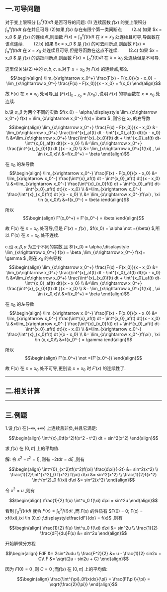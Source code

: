 ## 一.可导问题
对于变上限积分 $\int^x_a f(t) dt$ 是否可导的问题:
(1) 连续函数 $f(x)$ 的变上限积分 $\int^x_af(t)dt$ 存在并且可导
(2)如果 $f(x)$ 存在有限个第一类间断点
&emsp;&emsp;(2.a) 如果 $x = x_0 $ 是 $f(x)$ 的连续点,则函数 $F(x) = \int^x_a f(t) dt$ 在 $x = x_0$ 处连续且可导,导函数在该点连续.
&emsp;&emsp;(2.b) 如果 $x = x_0 $ 是 $f(x)$ 的可去间断点,则函数 $F(x) = \int^x_a f(t) dt$ 在 $x = x_0$ 处连续且可导,但是导函数在这点不连续.
&emsp;&emsp;(2.c) 如果 $x = x_0 $ 是 $f(x)$ 的跳跃间断点,则函数 $F(x) = \int^x_a f(t) dt$ 在 $x = x_0$ 处连续但是不可导.

这里仅关注(2) 中的 $a,b,c$.
a.对于 $x = x_0$ 为 $F(x)$ 的连续点,那么
$$\begin{align}
    \lim_{x\rightarrow x_0^+} \frac{F(x) - F(x_0)}{x - x_0} = \lim_{x\rightarrow x_0^-} \frac{F(x) - F(x_0)}{x - x_0} = f(x_0)
\end{align}$$

故 $F(x)$ 在 $x = x_0$ 处可导,且 $[F(x)]_{x = x_0} = f(x_0)$ ,说明 $F(x)$ 的导函数在 $x = x_0$ 处连续.


b.设 $\alpha,\beta$ 为两个不同的实数 $f(x_0) = \alpha,\displaystyle \lim_{x\rightarrow x_0^+} f(x) =  \lim_{x\rightarrow x_0^-} f(x)= \beta $ ,则它在 $x_0$ 的右导数
$$\begin{align}
    \lim_{x\rightarrow x_0^+} \frac{F(x) - F(x_0)}{x - x_0} &= \lim_{x\rightarrow x_0^+} \frac{\int^{x}_af(t) dt - \int^{x_0}_af(t) dt}{x - x_0} \\
    &=\lim_{x\rightarrow x_0^+} \frac{\int^{x}_{x_0}f(t) dt  + \int^{x_0}_af(t) dt- \int^{x_0}_af(t) dt}{x - x_0} \\
    &=\lim_{x\rightarrow x_0^+} \frac{\int^{x}_{x_0}f(t) dt }{x - x_0} \\
    &= \lim_{x\rightarrow x_0^+}f(\xi) , \xi \in (x_0,x)\\
    &=f(x_0^+) = \beta
\end{align}$$

在 $x_0$ 的左导数
$$\begin{align}
    \lim_{x\rightarrow x_0^-} \frac{F(x) - F(x_0)}{x - x_0} &= \lim_{x\rightarrow x_0^-} \frac{\int^{x}_af(t) dt - \int^{x_0}_af(t) dt}{x - x_0} \\
    &=\lim_{x\rightarrow x_0^-} \frac{\int^{x}_{x_0}f(t) dt  + \int^{x_0}_af(t) dt- \int^{x_0}_af(t) dt}{x - x_0} \\
    &=\lim_{x\rightarrow x_0^-} \frac{\int^{x}_{x_0}f(t) dt }{x - x_0} \\
    &= \lim_{x\rightarrow x_0^-}f(\xi) , \xi \in (x,x_0)\\
    &=f(x_0^-) = \beta
\end{align}$$

所以
$$\begin{align}
    F'(x_0^+) = F'(x_0^-) = \beta 
\end{align}$$

故 $F(x)$ 在 $x = x_0$ 处可导,但是 $F'(x) = f(x)$ , $f(x_0) = \alpha \not ={\beta} $,所以 $F'(x)$ 在 $x = x_0$ 处不连续.


c.设 $\alpha,\beta,\gamma$ 为三个不同的实数,且 $f(x_0) = \alpha,\displaystyle \lim_{x\rightarrow x_0^+} f(x) =  \beta ,\lim_{x\rightarrow x_0^-} f(x)=  \gamma  $ ,则在 $x_0$ 的右导数
$$\begin{align}
    \lim_{x\rightarrow x_0^+} \frac{F(x) - F(x_0)}{x - x_0} &= \lim_{x\rightarrow x_0^+} \frac{\int^{x}_af(t) dt - \int^{x_0}_af(t) dt}{x - x_0} \\
    &=\lim_{x\rightarrow x_0^+} \frac{\int^{x}_{x_0}f(t) dt  + \int^{x_0}_af(t) dt- \int^{x_0}_af(t) dt}{x - x_0} \\
    &=\lim_{x\rightarrow x_0^+} \frac{\int^{x}_{x_0}f(t) dt }{x - x_0} \\
    &= \lim_{x\rightarrow x_0^+}f(\xi) , \xi \in (x_0,x)\\
    &=f(x_0^+) = \beta
\end{align}$$

在 $x_0$ 的左导数
$$\begin{align}
    \lim_{x\rightarrow x_0^-} \frac{F(x) - F(x_0)}{x - x_0} &= \lim_{x\rightarrow x_0^-} \frac{\int^{x}_af(t) dt - \int^{x_0}_af(t) dt}{x - x_0} \\
    &=\lim_{x\rightarrow x_0^-} \frac{\int^{x}_{x_0}f(t) dt  + \int^{x_0}_af(t) dt- \int^{x_0}_af(t) dt}{x - x_0} \\
    &=\lim_{x\rightarrow x_0^-} \frac{\int^{x}_{x_0}f(t) dt }{x - x_0} \\
    &= \lim_{x\rightarrow x_0^-}f(\xi) , \xi \in (x,x_0)\\
    &=f(x_0^-) = \gamma
\end{align}$$

所以
$$\begin{align}
    F'(x_0^+) \not ={F'(x_0^-)}  
\end{align}$$

故 $F(x)$ 在 $x = x_0$ 处不可导,更别谈 $x = x_0$ 时 $F'(x)$ 的连续性了.


---
## 二.相关计算



---
## 三.例题
1.设 $f(x)$ 在$(-\infty,+\infty)$ 上连续且非负,并且它满足:

$$\begin{align}
    \int^{x}_0tf(x^2)f(x^2 - t^2) dt = sin^2(x^2)
\end{align}$$

求 $f(x)$ 在 $[0,\pi]$ 上的平均值.

解:
令 $x^2 - t^2 = \xi$ ,则有 $-2tdt = d\xi$ ,则有

$$\begin{align}
    \int^{0}_{x^2}tf(x^2)f(\xi) \frac{d\xi}{-2t} &= sin^2(x^2) \\
    \frac{1}{2}\int^{x^2}_0 f(x^2) f(\xi) d\xi &= sin^2(x^2) \\
    \frac{1}{2}f(x^2) \int^{x^2}_0 f(\xi) d\xi &= sin^2(x^2)
\end{align}$$

令 $x^2 = u$ ,则有

$$\begin{align}
    \frac{1}{2} f(u) \int^u_0 f(\xi) d\xi = sin^2u
\end{align}$$

看到 $\displaystyle\int^x_0 f(t) dt$ 就令 $F(x) = \displaystyle\int^x_0 f(t) dt$ ,而 $F(x)$ 的性质有 $F(0) = 0; F(x) = xf(\xi),\xi \in (0,x) ;\displaystyle\frac{dF}{dx} = f(x)$ ,则有

$$\begin{align}
    \frac{1}{2} f(u) \int^u_0 f(\xi) d\xi &= sin^2u \\
    \frac{1}{2} \frac{dF}{du}F(u) &= sin^2u
\end{align}$$

开始解微分方程

$$\begin{align}
    FdF &= 2sin^2udu \\
    \frac{F^2}{2} &= u - \frac{1}{2} sin2u + C\\
    F &= \sqrt{2u - sin2u + C}
\end{align}$$

因为 $F(0) = 0$ ,则 $C = 0$ ;而$f(x)$ 在 $[0,\pi]$ 上的平均值:

$$\begin{align}
    \frac{\int^{\pi}_0f(x)dx}{\pi} = \frac{F(\pi)}{\pi} = \sqrt{\frac{2}{\pi}}
\end{align}$$
